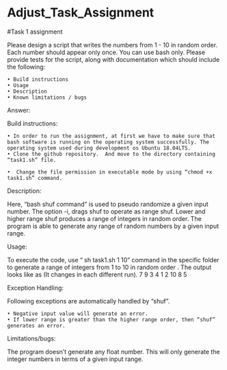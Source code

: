 # Adjust_Task_Assignment
#Task 1 assignment

Please design a script that writes the numbers from 1 - 10 in random order. Each number should appear only once. You can use bash only. Please provide tests for the script, along with documentation which should include the following:

    • Build instructions
    • Usage
    • Description
    • Known limitations / bugs

Answer: 

Build instructions: 

    • In order to run the assignment, at first we have to make sure that bash software is running on the operating system successfully. The operating system used during development os Ubuntu 18.04LTS. 
    • Clone the github repository.  And move to the directory containing “task1.sh” file. 

    •  Change the file permission in executable mode by using “chmod +x task1.sh” command.
      
Description:

Here, “bash shuf command” is used to pseudo randomize a given input number. The option -i, drags shuf to operate as range shuf. Lower and higher range shuf produces a range of integers in random order. The program is able to generate any range of random numbers by a given input range.

Usage: 

To execute the code, use “ sh  task1.sh 1 10”  command  in the specific folder to generate a range of integers from 1 to 10 in random order . The output looks like as (It changes in each different run). 
7
9
3
4
1
2
10
8
5

Exception Handling:

Following exceptions are automatically handled by “shuf”.

    • Negative input value will generate an error. 
    • If lower range is greater than the higher range order, then “shuf” generates an error. 


Limitations/bugs:

The program doesn’t generate any float number. This will only generate the integer numbers in terms of a given input range. 
